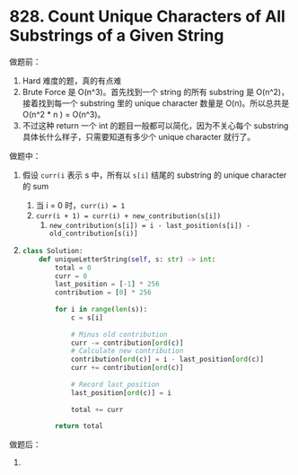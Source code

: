 # 828. Count Unique Characters of All Substrings of a Given String

做题前：

1. Hard 难度的题，真的有点难
1. Brute Force 是 O(n^3)。首先找到一个 string 的所有 substring 是 O(n^2)，接着找到每一个 substring 里的 unique character 数量是 O(n)。所以总共是 O(n^2 * n ) = O(n^3)。
1. 不过这种 return 一个 int 的题目一般都可以简化，因为不关心每个 substring 具体长什么样子，只需要知道有多少个 unique character 就行了。

做题中：

1. 假设 ```curr(i``` 表示 s 中，所有以 ```s[i]``` 结尾的 substring 的 unique character 的 sum 
   
   1. 当 i = 0 时，```curr(i) = 1```
   1. ```curr(i + 1) = curr(i) + new_contribution(s[i])```
      1. ```new_contribution(s[i]) = i - last_position(s[i]) - old_contribution[s(i)]```
   
1. ```python
   class Solution:
       def uniqueLetterString(self, s: str) -> int:
           total = 0
           curr = 0
           last_position = [-1] * 256
           contribution = [0] * 256
           
           for i in range(len(s)):
               c = s[i]
               
               # Minus old contribution
               curr -= contribution[ord(c)]
               # Calculate new contribution
               contribution[ord(c)] = i - last_position[ord(c)]
               curr += contribution[ord(c)]
               
               # Record last_position
               last_position[ord(c)] = i
               
               total += curr
               
           return total
   ```



做题后：

1. 

